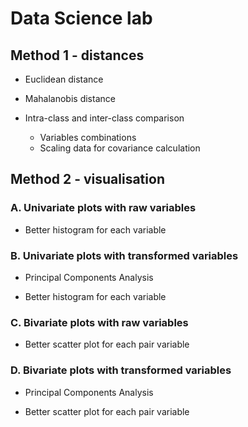 # Data Science lab

## Method 1 - distances

- Euclidean distance

- Mahalanobis distance

- Intra-class and inter-class comparison
  - Variables combinations
  - Scaling data for covariance calculation

## Method 2 - visualisation

### A. Univariate plots with raw variables

- Better histogram for each variable

### B. Univariate plots with transformed variables

- Principal Components Analysis

- Better histogram for each variable

### C. Bivariate plots with raw variables

- Better scatter plot for each pair variable

### D. Bivariate plots with transformed variables

- Principal Components Analysis

- Better scatter plot for each pair variable
